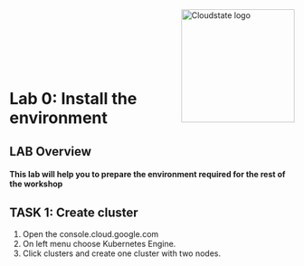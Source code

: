 <img src="https://avatars1.githubusercontent.com/u/47143554?s=400&u=7c55eeec6479b4ff59df7cad452501a41635b0e4&v=4" alt="Cloudstate logo" width="200" align="right">
<br><br>
<br><br>
<br><br>

# Lab 0: Install the environment

## LAB Overview

#### This lab will help you to prepare the environment required for the rest of the workshop

## TASK 1: Create cluster
1. Open the console.cloud.google.com
2. On left menu choose Kubernetes Engine.
3. Click clusters and create one cluster with two nodes.
